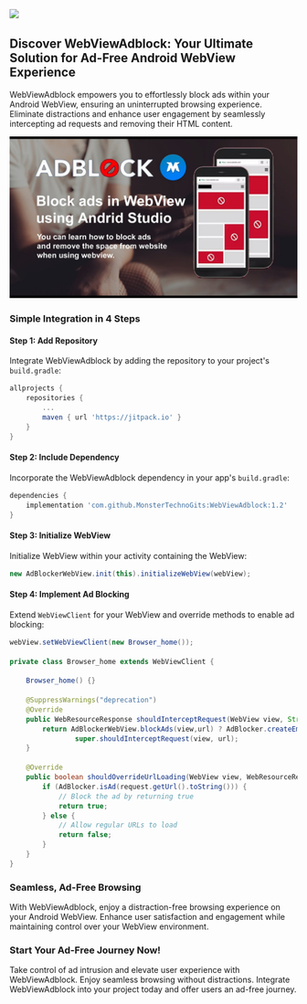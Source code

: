 [![](https://visitcount.itsvg.in/api?id=WebViewAdblock-Library&label=Page%20Views&pretty=true)](https://visitcount.itsvg.in)

## Discover WebViewAdblock: Your Ultimate Solution for Ad-Free Android WebView Experience

WebViewAdblock empowers you to effortlessly block ads within your Android WebView, ensuring an uninterrupted browsing experience. Eliminate distractions and enhance user engagement by seamlessly intercepting ad requests and removing their HTML content.

![WebViewAdblock](https://raw.githubusercontent.com/MonsterTechnoGits/WebViewAdblock-Library/master/webviewadblock.jpg)

### Simple Integration in 4 Steps

#### Step 1: Add Repository
Integrate WebViewAdblock by adding the repository to your project's `build.gradle`:

```gradle
allprojects {
    repositories {
        ...
        maven { url 'https://jitpack.io' }
    }
}
```

#### Step 2: Include Dependency
Incorporate the WebViewAdblock dependency in your app's `build.gradle`:

```gradle
dependencies {
    implementation 'com.github.MonsterTechnoGits:WebViewAdblock:1.2'
}
```

#### Step 3: Initialize WebView
Initialize WebView within your activity containing the WebView:

```java
new AdBlockerWebView.init(this).initializeWebView(webView);
```

#### Step 4: Implement Ad Blocking
Extend `WebViewClient` for your WebView and override methods to enable ad blocking:

```java
webView.setWebViewClient(new Browser_home());

private class Browser_home extends WebViewClient {

    Browser_home() {}

    @SuppressWarnings("deprecation")
    @Override
    public WebResourceResponse shouldInterceptRequest(WebView view, String url) {
        return AdBlockerWebView.blockAds(view,url) ? AdBlocker.createEmptyResource() :
                super.shouldInterceptRequest(view, url);
    }

    @Override
    public boolean shouldOverrideUrlLoading(WebView view, WebResourceRequest request) {
        if (AdBlocker.isAd(request.getUrl().toString())) {
            // Block the ad by returning true
            return true;
        } else {
            // Allow regular URLs to load
            return false;
        }
    }
}
```

### Seamless, Ad-Free Browsing
With WebViewAdblock, enjoy a distraction-free browsing experience on your Android WebView. Enhance user satisfaction and engagement while maintaining control over your WebView environment.

### Start Your Ad-Free Journey Now!
Take control of ad intrusion and elevate user experience with WebViewAdblock. Enjoy seamless browsing without distractions. Integrate WebViewAdblock into your project today and offer users an ad-free journey.
